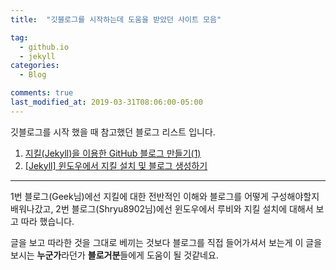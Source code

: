 ```yaml
---
title:  "깃블로그를 시작하는데 도움을 받았던 사이트 모음"

tag:
  - github.io
  - jekyll
categories:
  - Blog

comments: true
last_modified_at: 2019-03-31T08:06:00-05:00
---
```

깃블로그를 시작 했을 때 참고했던 블로그 리스트 입니다.  
1. [지킬(Jekyll)을 이용한 GitHub 블로그 만들기(1)](https://geeksvoyage.com/raspberry%20pi/jekyll-for-pi/)
2. [[Jekyll] 윈도우에서 지킬 설치 및 블로그 생성하기](https://shryu8902.github.io/_posts/2018-06-22-jekyll-on-windows/)

---
1번 블로그(Geek님)에선 지킬에 대한 전반적인 이해와 블로그를 어떻게 구성해야할지 배워나갔고, 2번 블로그(Shryu8902님)에선 윈도우에서 루비와 지킬 설치에 대해서 보고 따라 했습니다. 

글을 보고 따라한 것을 그대로 베끼는 것보다 블로그를 직접 들어가셔서 보는게 이 글을 보시는 **누군가**라던가 **블로거분**들에게 도움이 될 것같네요.  
